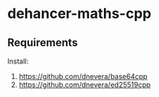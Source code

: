 # dehancer-maths-cpp

## Requirements
Install: 
1. https://github.com/dnevera/base64cpp
1. https://github.com/dnevera/ed25519cpp
